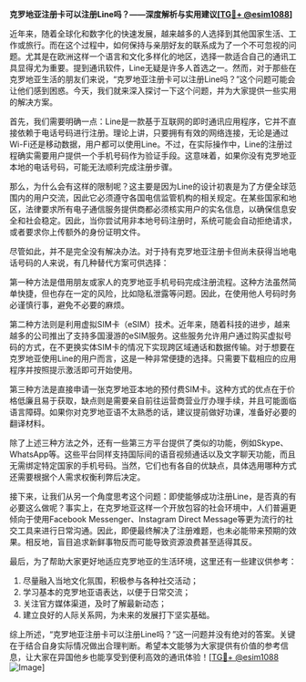 **克罗地亚注册卡可以注册Line吗？——深度解析与实用建议[[TG💪+ @esim1088](https://t.me/s/esim1088)]**

近年来，随着全球化和数字化的快速发展，越来越多的人选择到其他国家生活、工作或旅行。而在这个过程中，如何保持与亲朋好友的联系成为了一个不可忽视的问题。尤其是在欧洲这样一个语言和文化多样化的地区，选择一款适合自己的通讯工具显得尤为重要。提到通讯软件，Line无疑是许多人首选之一。然而，对于那些在克罗地亚生活的朋友们来说，“克罗地亚注册卡可以注册Line吗？”这个问题可能会让他们感到困惑。今天，我们就来深入探讨一下这个问题，并为大家提供一些实用的解决方案。

首先，我们需要明确一点：Line是一款基于互联网的即时通讯应用程序，它并不直接依赖于电话号码进行注册。理论上讲，只要拥有有效的网络连接，无论是通过Wi-Fi还是移动数据，用户都可以使用Line。不过，在实际操作中，Line的注册过程确实需要用户提供一个手机号码作为验证手段。这意味着，如果你没有克罗地亚本地的电话号码，可能无法顺利完成注册步骤。

那么，为什么会有这样的限制呢？这主要是因为Line的设计初衷是为了方便全球范围内的用户交流，因此它必须遵守各国电信监管机构的相关规定。在某些国家和地区，法律要求所有电子通信服务提供商都必须核实用户的实名信息，以确保信息安全和社会稳定。因此，当你尝试用非本地号码注册时，系统可能会自动拒绝请求，或者要求你上传额外的身份证明文件。

尽管如此，并不是完全没有解决办法。对于持有克罗地亚注册卡但尚未获得当地电话号码的人来说，有几种替代方案可供选择：

第一种方法是借用朋友或家人的克罗地亚手机号码完成注册流程。这种方法虽然简单快捷，但也存在一定的风险，比如隐私泄露等问题。因此，在使用他人号码时务必谨慎行事，避免不必要的麻烦。

第二种方法则是利用虚拟SIM卡（eSIM）技术。近年来，随着科技的进步，越来越多的公司推出了支持多国漫游的eSIM服务。这些服务允许用户通过购买虚拟号码的方式，在不更换实体SIM卡的情况下实现跨区域通话和数据传输。对于想要在克罗地亚使用Line的用户而言，这是一种非常便捷的选择。只需要下载相应的应用程序并按照提示激活即可开始使用。

第三种方法是直接申请一张克罗地亚本地的预付费SIM卡。这种方式的优点在于价格低廉且易于获取，缺点则是需要亲自前往运营商营业厅办理手续，并且可能面临语言障碍。如果你对克罗地亚语不太熟悉的话，建议提前做好功课，准备好必要的翻译材料。

除了上述三种方法之外，还有一些第三方平台提供了类似的功能，例如Skype、WhatsApp等。这些平台同样支持国际间的语音视频通话以及文字聊天功能，而且无需绑定特定国家的手机号码。当然，它们也有各自的优缺点，具体选用哪种方式还需要根据个人需求权衡利弊后决定。

接下来，让我们从另一个角度思考这个问题：即使能够成功注册Line，是否真的有必要这么做呢？事实上，在克罗地亚这样一个开放包容的社会环境中，人们普遍更倾向于使用Facebook Messenger、Instagram Direct Message等更为流行的社交工具来进行日常沟通。因此，即便最终解决了注册难题，也未必能带来预期的效果。相反地，盲目追求新鲜事物反而可能导致资源浪费甚至适得其反。

最后，为了帮助大家更好地适应克罗地亚的生活环境，这里还有一些建议供参考：
1. 尽量融入当地文化氛围，积极参与各种社交活动；
2. 学习基本的克罗地亚语表达，以便于日常交流；
3. 关注官方媒体渠道，及时了解最新动态；
4. 建立良好的人际关系网，为未来的发展打下坚实基础。

综上所述，“克罗地亚注册卡可以注册Line吗？”这一问题并没有绝对的答案。关键在于结合自身实际情况做出合理判断。希望本文能够为大家提供有价值的参考信息，让大家在异国他乡也能享受到便利高效的通讯体验！[[TG💪+ @esim1088](https://t.me/s/esim1088) ![Image](https://i.postimg.cc/4NQfJmqS/Snipaste-2025-05-13-00-14-12.png)]